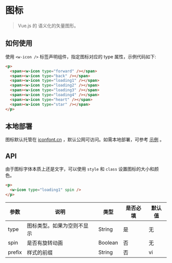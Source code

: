 # 图标
> Vue.js 的 语义化的矢量图形。

## 如何使用

使用 `<w-icon />` 标签声明组件，指定图标对应的 type 属性，示例代码如下:
```` html
<p>
  <span><w-icon type="forward" /></span>
  <span><w-icon type="back" /></span>
  <span><w-icon type="loading1" /></span>
  <span><w-icon type="loading2" /></span>
  <span><w-icon type="loading3" /></span>
  <span><w-icon type="loading4" /></span>
  <span><w-icon type="heart" /></span>
  <span><w-icon type="star" /></span>
</p>
````

## 本地部署

图标默认托管在 [iconfont.cn](http://iconfont.cn) ，默认公网可访问。如需本地部署，可参考 [示例](https://github.com/fe6/vue-icon/tree/master/example) 。

## API

由于图标字体本质上还是文字，可以使用 `style` 和 `class` 设置图标的大小和颜色。

```` html
<p>
  <w-icon type="loading1" spin />
</p>
````

|参数|说明|类型|是否必填|默认值|
|---|----|---|-------|-----|
|type|图标类型。如果为空则不显示|String|是|无|
|spin|是否有旋转动画|Boolean|否|无|
|prefix|样式的前缀|String|否|vi|
